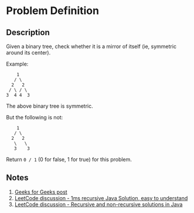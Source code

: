 # Problem Definition

## Description

Given a binary tree, check whether it is a mirror of itself (ie, symmetric around its center).

Example:

```text
    1
   / \
  2   2
 / \ / \
3  4 4  3
```

The above binary tree is symmetric.

But the following is not:

```text
    1
   / \
  2   2
   \   \
   3    3
```

Return `0 / 1` (0 for false, 1 for true) for this problem.

## Notes

1. [Geeks for Geeks post](https://www.geeksforgeeks.org/symmetric-tree-tree-which-is-mirror-image-of-itself/)
1. [LeetCode discussion - 1ms recursive Java Solution, easy to understand](https://leetcode.com/problems/symmetric-tree/discuss/33104/1ms-recursive-Java-Solution-easy-to-understand)
1. [LeetCode discussion - Recursive and non-recursive solutions in Java](https://leetcode.com/problems/symmetric-tree/discuss/33054/Recursive-and-non-recursive-solutions-in-Java)